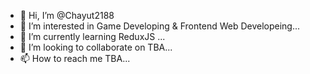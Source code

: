 - 👋 Hi, I’m @Chayut2188
- 👀 I’m interested in Game Developing & Frontend Web Developeing...
- 🌱 I’m currently learning ReduxJS ...
- 💞️ I’m looking to collaborate on TBA...
- 📫 How to reach me TBA...

<!---
Chayut2188/Chayut2188 is a ✨ special ✨ repository because its `README.md` (this file) appears on your GitHub profile.
You can click the Preview link to take a look at your changes.
--->
